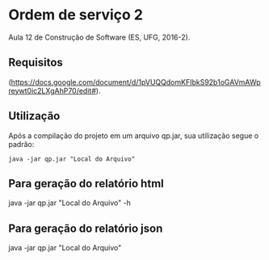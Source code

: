 # Ordem de serviço 2
Aula 12 de Construção de Software (ES, UFG, 2016-2).

## Requisitos
(https://docs.google.com/document/d/1pVUQQdomKFIbkS92b1oGAVmAWpreywt0ic2LXgAhP70/edit#).

## Utilização
Após a compilação do projeto em um arquivo qp.jar, sua utilização segue o padrão:
```
java -jar qp.jar "Local do Arquivo"
```
## Para geração do relatório html
java -jar qp.jar "Local do Arquivo" -h

## Para geração do relatório json
java -jar qp.jar "Local do Arquivo"

